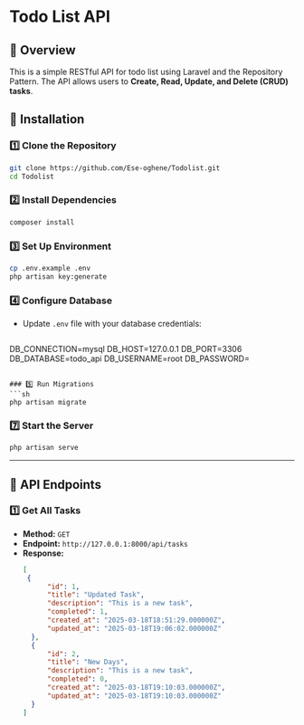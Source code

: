 # Todo List API

## 📌 Overview
This is a simple RESTful API for todo list using Laravel and the Repository Pattern. The API allows users to **Create, Read, Update, and Delete (CRUD) tasks**.

## 🚀 Installation

### 1️⃣ Clone the Repository
```sh
git clone https://github.com/Ese-oghene/Todolist.git
cd Todolist
```

### 2️⃣ Install Dependencies
```sh
composer install
```

### 3️⃣ Set Up Environment
```sh
cp .env.example .env
php artisan key:generate
```

### 4️⃣ Configure Database
- Update `.env` file with your database credentials:
  ```
 DB_CONNECTION=mysql
 DB_HOST=127.0.0.1
 DB_PORT=3306
 DB_DATABASE=todo_api
 DB_USERNAME=root
 DB_PASSWORD=
  ```

### 5️⃣ Run Migrations
```sh
php artisan migrate
```



### 7️⃣ Start the Server
```sh
php artisan serve
```

---

## 📌 API Endpoints

### 1️⃣ Get All Tasks
- **Method:** `GET`
- **Endpoint:** `http://127.0.0.1:8000/api/tasks`
- **Response:**
  ```json
  [
   {
        "id": 1,
        "title": "Updated Task",
        "description": "This is a new task",
        "completed": 1,
        "created_at": "2025-03-18T18:51:29.000000Z",
        "updated_at": "2025-03-18T19:06:02.000000Z"
    },
    {
        "id": 2,
        "title": "New Days",
        "description": "This is a new task",
        "completed": 0,
        "created_at": "2025-03-18T19:10:03.000000Z",
        "updated_at": "2025-03-18T19:10:03.000000Z"
    }
  ]
  
